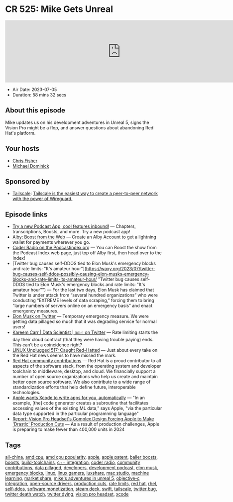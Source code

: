 # CR 525: Mike Gets Unreal

<iframe src="https://player.fireside.fm/v2/MLf2ZzhC+fiLdr_R4?theme=dark" width="740" height="200" frameborder="0" scrolling="no"></iframe>

* Air Date: 2023-07-05
* Duration: 58 mins 32 secs

## About this episode

Mike updates us on his development adventures in Unreal 5, signs the Vision Pro might be a flop, and answer questions about abandoning Red Hat's platform.

## Your hosts
* [Chris Fisher](https://coder.show/hosts/chrislas)
* [Michael Dominick](https://coder.show/hosts/michael)

## Sponsored by

  * [Tailscale](https://tailscale.com/coder): [Tailscale is the easiest way to create a peer-to-peer network with the power of Wireguard. ](https://tailscale.com/coder)



## Episode links

  * [Try a new Podcast App, cool features inbound!](https://podcastindex.org/apps "Try a new Podcast App, cool features inbound!") — Chapters, transcriptions, Boosts, and more. Try a new podcast app!
  * [Alby: Boost from the Web](https://getalby.com/ "Alby: Boost from the Web") — Create an Alby Account to get a lightning wallet for payments wherever you go. 
  * [Coder Radio on the Podcastindex.org](https://podcastindex.org/podcast/487548 "Coder Radio on the Podcastindex.org") — You can Boost the show from the Podcast Index web page, just top off Alby first, then head over to the Index!
  * [Twitter bug causes self-DDOS tied to Elon Musk's emergency blocks and rate limits: "It's amateur hour"](https://waxy.org/2023/07/twitter-bug-causes-self-ddos-possibly-causing-elon-musks-emergency-blocks-and-rate-limits-its-amateur-hour/ "Twitter bug causes self-DDOS tied to Elon Musk's emergency blocks and rate limits: "It's amateur hour"") — For the last two days, Elon Musk has claimed that Twitter is under attack from “several hundred organizations” who were conducting “EXTREME levels of data scraping,” forcing them to bring “large numbers of servers online on an emergency basis” and enact emergency measures.
  * [Elon Musk on Twitter](https://twitter.com/elonmusk/status/1674865731136020505 "Elon Musk on Twitter") — Temporary emergency measure. We were getting data pillaged so much that it was degrading service for normal users!
  * [Kareem Carr | Data Scientist | 📊📈 on Twitter](https://twitter.com/kareem_carr/status/1675222165220646912?s=12&t=E9EIlRX-vHxbQ8g23lQU3A "Kareem Carr | Data Scientist | 📊📈 on Twitter") — Rate limiting starts the day their cloud contract (that they were having trouble paying) ends. This can’t be a coincidence right?
  * [LINUX Unplugged 517: Caught Red-Hatted](https://linuxunplugged.com/517 "LINUX Unplugged 517: Caught Red-Hatted") — Just about every take on the Red Hat news seems to have missed the mark.
  * [Red Hat community contributions](https://www.redhat.com/en/about/open-source-program-office/contributions "Red Hat community contributions") — Red Hat is a proud contributor to all aspects of the software stack, from the operating system and developer toolchain to middleware, desktop, and cloud. We financially support a number of open source organizations who help us create and maintain better open source software. We also contribute to a wide range of standardization efforts that help define future, interoperable technologies.
  * [Apple wants Xcode to write apps for you, automatically](https://appleinsider.com/articles/23/06/27/apple-wants-xcode-to-write-apps-for-you-automatically "Apple wants Xcode to write apps for you, automatically") — "In an example, [the] code generator creates a subroutine that facilitates accessing values of the existing ML data," says Apple, "via the particular data type supported in the particular programming language" 
  * [Report: Vision Pro Headset's Complex Design Forcing Apple to Make 'Drastic' Production Cuts](https://www.macrumors.com/2023/07/03/apple-vision-pro-drastic-production-cuts/ "Report: Vision Pro Headset's Complex Design Forcing Apple to Make 'Drastic' Production Cuts") — As a result of production challenges, Apple is preparing to make fewer than 400,000 units in 2024



## Tags

[all-china](https://coder.show/tags/all-china), [amd cpu](https://coder.show/tags/amd%20cpu), [amd cpu popularity](https://coder.show/tags/amd%20cpu%20popularity), [apple](https://coder.show/tags/apple), [apple patent](https://coder.show/tags/apple%20patent), [baller boosts](https://coder.show/tags/baller%20boosts), [boosts](https://coder.show/tags/boosts), [build-toolchains](https://coder.show/tags/build-toolchains), [c++ integration](https://coder.show/tags/c++%20integration), [coder radio](https://coder.show/tags/coder%20radio), [community contributions](https://coder.show/tags/community%20contributions), [data pillaged](https://coder.show/tags/data%20pillaged), [developers](https://coder.show/tags/developers), [development podcast](https://coder.show/tags/development%20podcast), [elon musk](https://coder.show/tags/elon%20musk), [emergency blocks](https://coder.show/tags/emergency%20blocks), [linux](https://coder.show/tags/linux), [linux gamers](https://coder.show/tags/linux%20gamers), [luxshare](https://coder.show/tags/luxshare), [mac studio](https://coder.show/tags/mac%20studio), [machine learning](https://coder.show/tags/machine%20learning), [market share](https://coder.show/tags/market%20share), [mike's adventures in unreal 5](https://coder.show/tags/mike's%20adventures%20in%20unreal%205), [objective-c integration](https://coder.show/tags/objective-c%20integration), [open-source drivers](https://coder.show/tags/open-source%20drivers), [production cuts](https://coder.show/tags/production%20cuts), [rate limits](https://coder.show/tags/rate%20limits), [red hat](https://coder.show/tags/red%20hat), [rhel](https://coder.show/tags/rhel), [self-ddos](https://coder.show/tags/self-ddos), [software monetization](https://coder.show/tags/software%20monetization), [steam deck](https://coder.show/tags/steam%20deck), [swift](https://coder.show/tags/swift), [tailscale](https://coder.show/tags/tailscale), [twitter bug](https://coder.show/tags/twitter%20bug), [twitter death watch](https://coder.show/tags/twitter%20death%20watch), [twitter dying](https://coder.show/tags/twitter%20dying), [vision pro headset](https://coder.show/tags/vision%20pro%20headset), [xcode](https://coder.show/tags/xcode)